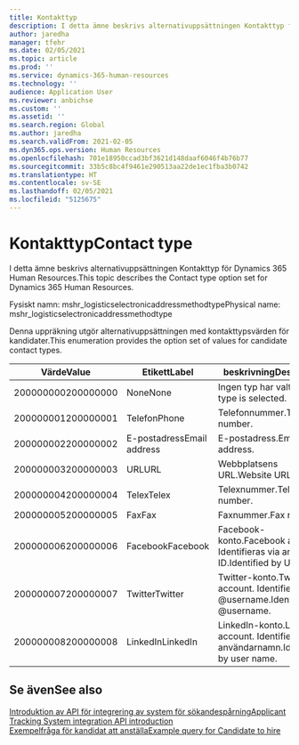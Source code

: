 ```yaml
---
title: Kontakttyp
description: I detta ämne beskrivs alternativuppsättningen Kontakttyp för Dynamics 365 Human Resources.
author: jaredha
manager: tfehr
ms.date: 02/05/2021
ms.topic: article
ms.prod: ''
ms.service: dynamics-365-human-resources
ms.technology: ''
audience: Application User
ms.reviewer: anbichse
ms.custom: ''
ms.assetid: ''
ms.search.region: Global
ms.author: jaredha
ms.search.validFrom: 2021-02-05
ms.dyn365.ops.version: Human Resources
ms.openlocfilehash: 701e18950ccad3bf3621d148daaf6046f4b76b77
ms.sourcegitcommit: 33b5c8bc4f9461e290513aa22de1ec1fba3b0742
ms.translationtype: HT
ms.contentlocale: sv-SE
ms.lasthandoff: 02/05/2021
ms.locfileid: "5125675"
---
```

# <a name="contact-type"></a><span data-ttu-id="51d00-103">Kontakttyp</span><span class="sxs-lookup"><span data-stu-id="51d00-103">Contact type</span></span>

<span data-ttu-id="51d00-104">I detta ämne beskrivs alternativuppsättningen Kontakttyp för Dynamics 365 Human Resources.</span><span class="sxs-lookup"><span data-stu-id="51d00-104">This topic describes the Contact type option set for Dynamics 365 Human Resources.</span></span>

<span data-ttu-id="51d00-105">Fysiskt namn: mshr_logisticselectronicaddressmethodtype</span><span class="sxs-lookup"><span data-stu-id="51d00-105">Physical name: mshr_logisticselectronicaddressmethodtype</span></span>

<span data-ttu-id="51d00-106">Denna uppräkning utgör alternativuppsättningen med kontakttypsvärden för kandidater.</span><span class="sxs-lookup"><span data-stu-id="51d00-106">This enumeration provides the option set of values for candidate contact types.</span></span> 

| <span data-ttu-id="51d00-107">Värde</span><span class="sxs-lookup"><span data-stu-id="51d00-107">Value</span></span> | <span data-ttu-id="51d00-108">Etikett</span><span class="sxs-lookup"><span data-stu-id="51d00-108">Label</span></span> | <span data-ttu-id="51d00-109">beskrivning</span><span class="sxs-lookup"><span data-stu-id="51d00-109">Description</span></span> |
| --- | --- | --- |
| <span data-ttu-id="51d00-110">200000000</span><span class="sxs-lookup"><span data-stu-id="51d00-110">200000000</span></span> | <span data-ttu-id="51d00-111">None</span><span class="sxs-lookup"><span data-stu-id="51d00-111">None</span></span> | <span data-ttu-id="51d00-112">Ingen typ har valts.</span><span class="sxs-lookup"><span data-stu-id="51d00-112">No type is selected.</span></span> |
| <span data-ttu-id="51d00-113">200000001</span><span class="sxs-lookup"><span data-stu-id="51d00-113">200000001</span></span> | <span data-ttu-id="51d00-114">Telefon</span><span class="sxs-lookup"><span data-stu-id="51d00-114">Phone</span></span> | <span data-ttu-id="51d00-115">Telefonnummer.</span><span class="sxs-lookup"><span data-stu-id="51d00-115">Telephone number.</span></span> |
| <span data-ttu-id="51d00-116">200000002</span><span class="sxs-lookup"><span data-stu-id="51d00-116">200000002</span></span> | <span data-ttu-id="51d00-117">E-postadress</span><span class="sxs-lookup"><span data-stu-id="51d00-117">Email address</span></span> | <span data-ttu-id="51d00-118">E-postadress.</span><span class="sxs-lookup"><span data-stu-id="51d00-118">Email address.</span></span> |
| <span data-ttu-id="51d00-119">200000003</span><span class="sxs-lookup"><span data-stu-id="51d00-119">200000003</span></span> | <span data-ttu-id="51d00-120">URL</span><span class="sxs-lookup"><span data-stu-id="51d00-120">URL</span></span> | <span data-ttu-id="51d00-121">Webbplatsens URL.</span><span class="sxs-lookup"><span data-stu-id="51d00-121">Website URL.</span></span> |
| <span data-ttu-id="51d00-122">200000004</span><span class="sxs-lookup"><span data-stu-id="51d00-122">200000004</span></span> | <span data-ttu-id="51d00-123">Telex</span><span class="sxs-lookup"><span data-stu-id="51d00-123">Telex</span></span> | <span data-ttu-id="51d00-124">Telexnummer.</span><span class="sxs-lookup"><span data-stu-id="51d00-124">Telex number.</span></span> |
| <span data-ttu-id="51d00-125">200000005</span><span class="sxs-lookup"><span data-stu-id="51d00-125">200000005</span></span> | <span data-ttu-id="51d00-126">Fax</span><span class="sxs-lookup"><span data-stu-id="51d00-126">Fax</span></span> | <span data-ttu-id="51d00-127">Faxnummer.</span><span class="sxs-lookup"><span data-stu-id="51d00-127">Fax number.</span></span> |
| <span data-ttu-id="51d00-128">200000006</span><span class="sxs-lookup"><span data-stu-id="51d00-128">200000006</span></span> | <span data-ttu-id="51d00-129">Facebook</span><span class="sxs-lookup"><span data-stu-id="51d00-129">Facebook</span></span> | <span data-ttu-id="51d00-130">Facebook-konto.</span><span class="sxs-lookup"><span data-stu-id="51d00-130">Facebook account.</span></span> <span data-ttu-id="51d00-131">Identifieras via användar-ID.</span><span class="sxs-lookup"><span data-stu-id="51d00-131">Identified by User ID.</span></span> |
| <span data-ttu-id="51d00-132">200000007</span><span class="sxs-lookup"><span data-stu-id="51d00-132">200000007</span></span> | <span data-ttu-id="51d00-133">Twitter</span><span class="sxs-lookup"><span data-stu-id="51d00-133">Twitter</span></span> | <span data-ttu-id="51d00-134">Twitter-konto.</span><span class="sxs-lookup"><span data-stu-id="51d00-134">Twitter account.</span></span> <span data-ttu-id="51d00-135">Identifieras via @username.</span><span class="sxs-lookup"><span data-stu-id="51d00-135">Identified by @username.</span></span> |
| <span data-ttu-id="51d00-136">200000008</span><span class="sxs-lookup"><span data-stu-id="51d00-136">200000008</span></span> | <span data-ttu-id="51d00-137">LinkedIn</span><span class="sxs-lookup"><span data-stu-id="51d00-137">LinkedIn</span></span> | <span data-ttu-id="51d00-138">LinkedIn-konto.</span><span class="sxs-lookup"><span data-stu-id="51d00-138">LinkedIn account.</span></span> <span data-ttu-id="51d00-139">Identifieras via användarnamn.</span><span class="sxs-lookup"><span data-stu-id="51d00-139">Identified by user name.</span></span> |

## <a name="see-also"></a><span data-ttu-id="51d00-140">Se även</span><span class="sxs-lookup"><span data-stu-id="51d00-140">See also</span></span>

[<span data-ttu-id="51d00-141">Introduktion av API för integrering av system för sökandespårning</span><span class="sxs-lookup"><span data-stu-id="51d00-141">Applicant Tracking System integration API introduction</span></span>](hr-admin-integration-ats-api-introduction.md)<br>
[<span data-ttu-id="51d00-142">Exempelfråga för kandidat att anställa</span><span class="sxs-lookup"><span data-stu-id="51d00-142">Example query for Candidate to hire</span></span>](hr-admin-integration-ats-api-candidate-to-hire-example-query.md)
